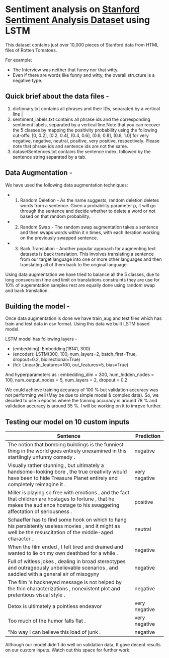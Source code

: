 # Sentiment analysis on [Stanford Sentiment Analysis Dataset](http://nlp.stanford.edu/~socherr/stanfordSentimentTreebank.zip) using LSTM
This dataset contains just over 10,000 pieces of Stanford data from HTML files of Rotten Tomatoes. 

For example:
- The Interview was neither that funny nor that witty.
- Even if there are words like funny and witty, the overall structure is a negative type.

## Quick brief about the data files - 

1. dictionary.txt contains all phrases and their IDs, separated by a vertical line |
2. sentiment_labels.txt contains all phrase ids and the corresponding sentiment labels, separated by a vertical line.Note that you can recover the 5 classes by mapping the positivity probability using the following cut-offs: [0, 0.2], (0.2, 0.4], (0.4, 0.6], (0.6, 0.8], (0.8, 1.0] for very negative, negative, neutral, positive, very positive, respectively. Please note that phrase ids and sentence ids are not the same.
3. datasetSentences.txt contains the sentence index, followed by the sentence string separated by a tab. 

## Data Augmentation - 

We have used the following data augmentation techniques:
- 1. Random Deletion - As the name suggests, random deletion deletes words from a sentence. Given a probability parameter p, it will go through the sentence and decide whether to delete a word or not based on that random probability. 
- 2. Random Swap - The random swap augmentation takes a sentence and then swaps words within it n times, with each iteration working on the previously swapped sentence. 
- 3. Back Translation - Another popular approach for augmenting text datasets is back translation. This involves translating a sentence from our target language into one or more other languages and then translating all of them back to the original language. 

Using data augmentation we have tried to balance all the 5 classes, due to long consversion time and limit on translations constraints they are use for 10% of augemntation samples rest are equally done using random swap and back translation.

## Building the model - 

Once data augmentation is done we have train_aug and test files which has train and test data in csv format. Using this data we built LSTM based model.

LSTM model has following layers -
- (embedding): Embedding(18141, 300)
- (encoder): LSTM(300, 100, num_layers=2, batch_first=True, dropout=0.2, bidirectional=True)
- (fc): Linear(in_features=100, out_features=5, bias=True)

And hyperparameters as : embedding_dim = 300, num_hidden_nodes = 100, num_output_nodes = 5, num_layers = 2, dropout = 0.2.

We could achieve training accuracy of 100 % but validation accuracy was not performing well (May be due to simple model & complex data). So, we decided to use 5 epochs where the training accuracy is around 78 % and validation accuracy is around 35 %. I will be working on it to imrpve further.

## Testing our model on 10 custom inputs

| Sentence | Prediction |
| --- | --- |
| The notion that bombing buildings is the funniest thing in the world goes entirely unexamined in this startlingly unfunny comedy . | negative |
| Visually rather stunning , but ultimately a handsome-looking bore , the true creativity would have been to hide Treasure Planet entirely and completely reimagine it . | very negative |
| Miller is playing so free with emotions , and the fact that children are hostages to fortune , that he makes the audience hostage to his swaggering affectation of seriousness . | positive |
| Schaeffer has to find some hook on which to hang his persistently useless movies , and it might as well be the resuscitation of the middle-aged character .| neutral |
| When the film ended , I felt tired and drained and wanted to lie on my own deathbed for a while . | negative |
| Full of witless jokes , dealing in broad stereotypes and outrageously unbelievable scenarios , and saddled with a general air of misogyny | negative |
| The film 's hackneyed message is not helped by the thin characterizations , nonexistent plot and pretentious visual style . | negative |
| Detox is ultimately a pointless endeavor | very negative |
| Too much of the humor falls flat . | very negative |
| "No way I can believe this load of junk . |  negative |

Although our model didn't do well on validation data, It gave decent results on our custom inputs. Watch out this space for further work.

